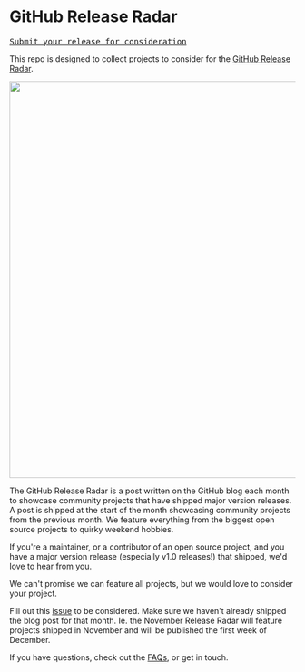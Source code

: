 # GitHub Release Radar

[<kbd>Submit your release for consideration</kbd>](https://github.com/mishmanners/github-release-radar/issues/new?assignees=MishManners&labels=&template=release-radar-request.yml&title=%5BRelease+Radar+Request%5D+%3Ctitle%3E)

This repo is designed to collect projects to consider for the [GitHub Release Radar](https://github.blog/?s=release+radar).

<img width="700" src="https://user-images.githubusercontent.com/36594527/141879290-ffbc7a47-6843-4122-990b-684c4b885dbf.png"></a>

The GitHub Release Radar is a post written on the GitHub blog each month to showcase community projects that have shipped major version releases. A post is shipped at the start of the month showcasing community projects from the previous month. We feature everything from the biggest open source projects to quirky weekend hobbies.

If you're a maintainer, or a contributor of an open source project, and you have a major version release (especially v1.0 releases!) that shipped, we'd love to hear from you.

We can't promise we can feature all projects, but we would love to consider your project.

Fill out this [issue](https://github.com/mishmanners/github-release-radar/issues/new?assignees=MishManners&labels=&template=release-radar-request.yml&title=%5BRelease+Radar+Request%5D+%3Ctitle%3E) to be considered. Make sure we haven't already shipped the blog post for that month. Ie. the November Release Radar will feature projects shipped in November and will be published the first week of December.

If you have questions, check out the [FAQs](https://github.com/mishmanners/github-release-radar/blob/main/faq.md), or get in touch.
